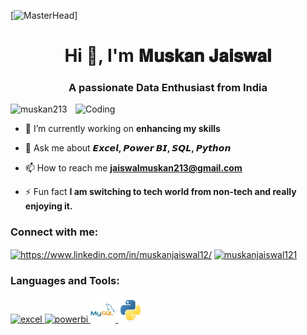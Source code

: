 [![MasterHead](https://img.freepik.com/premium-photo/business-data-financial-figures-visualiser-graphic_31965-20889.jpg?w=826)]
<h1 align="center">Hi 👋, I'm 𝐌𝐮𝐬𝐤𝐚𝐧 𝐉𝐚𝐢𝐬𝐰𝐚𝐥</h1>
<h3 align="center">A passionate Data Enthusiast from India</h3>

<img align="right" alt="Coding" width="400" src="https://user-images.githubusercontent.com/59734313/157189039-c09b3e38-9f42-42c0-ab54-14f1574190a7.gif">

<p align="left"> <img src="https://komarev.com/ghpvc/?username=muskan213&label=Profile%20views&color=0e75b6&style=flat" alt="muskan213" /> </p>

- 🔭 I’m currently working on **enhancing my skills**

- 💬 Ask me about **𝙀𝙭𝙘𝙚𝙡, 𝙋𝙤𝙬𝙚𝙧 𝘽𝙄, 𝙎𝙌𝙇, 𝙋𝙮𝙩𝙝𝙤𝙣**

- 📫 How to reach me **jaiswalmuskan213@gmail.com**

- ⚡ Fun fact **I am switching to tech world from non-tech and really enjoying it.**

<h3 align="left">Connect with me:</h3>
<p align="left">
<a href="https://www.linkedin.com/in/muskan-jaiswal-066b19239/" target="blank"><img align="center" src="https://raw.githubusercontent.com/rahuldkjain/github-profile-readme-generator/master/src/images/icons/Social/linked-in-alt.svg" alt="https://www.linkedin.com/in/muskanjaiswal12/" height="30" width="40" /></a>
<a href="https://www.hackerrank.com/muskanjaiswal121" target="blank"><img align="center" src="https://raw.githubusercontent.com/rahuldkjain/github-profile-readme-generator/master/src/images/icons/Social/hackerrank.svg" alt="muskanjaiswal121" height="30" width="40" /></a>
</p>

<h3 align="left">Languages and Tools:</h3>
<p align="left"><a href="https://www.microsoft.com/en-us/microsoft-365/excel" target="_blank" rel="noreferrer"> <img src="https://img.icons8.com/color/512/microsoft-excel-2019--v1.png" alt="excel" width="40" height="40"/> </a> <a href="https://powerbi.microsoft.com/en-au/" target="_blank" rel="noreferrer"> <img src="https://img.icons8.com/color/1x/power-bi.png" alt="powerbi" width="40" height="40"/> </a> <a href="https://www.mysql.com/" target="_blank" rel="noreferrer"> <img src="https://raw.githubusercontent.com/devicons/devicon/master/icons/mysql/mysql-original-wordmark.svg" alt="mysql" width="40" height="40"/> </a> <a href="https://www.python.org" target="_blank" rel="noreferrer"> <img src="https://raw.githubusercontent.com/devicons/devicon/master/icons/python/python-original.svg" alt="python" width="40" height="40"/> </a> </p>

  
  
  
  


